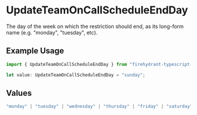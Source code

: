 # UpdateTeamOnCallScheduleEndDay

The day of the week on which the restriction should end, as its long-form name (e.g. "monday", "tuesday", etc).

## Example Usage

```typescript
import { UpdateTeamOnCallScheduleEndDay } from "firehydrant-typescript-sdk/models/components";

let value: UpdateTeamOnCallScheduleEndDay = "sunday";
```

## Values

```typescript
"monday" | "tuesday" | "wednesday" | "thursday" | "friday" | "saturday" | "sunday"
```
